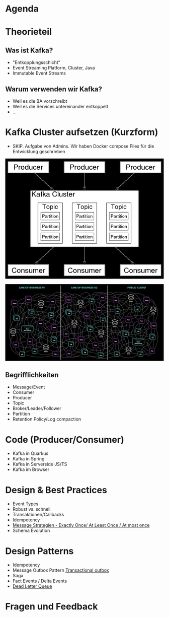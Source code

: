 # Agenda

# Theorieteil

## Was ist Kafka?

- "Entkopplungsschicht"
- Event Streaming Platform, Cluster, Java
- Immutable Event Streams

## Warum verwenden wir Kafka?

- Weil es die BA vorschreibt
- Weil es die Services untereinander entkoppelt
- ...

# Kafka Cluster aufsetzen (Kurzform)

- SKIP. Aufgabe von Admins. Wir haben Docker compose Files für die Entwicklung geschrieben

![Overview_of_Apache_Kafka.svg.png](kafka_diagram.png)

![Spaghetti](kafka_spaghetti.png)

## Begrifflichkeiten

- Message/Event
- Consumer
- Producer
- Topic
- Broker/Leader/Follower
- Partition
- Retention Policy/Log compaction

# Code (Producer/Consumer)

- Kafka in Quarkus
- Kafka in Spring
- Kafka in Serverside JS/TS
- Kafka im Browser

# Design & Best Practices

- Event Types
- Robust vs. schnell
- Transaktionen/Callbacks
- Idempotency
- [Message Strategien - Exactly Once/ At Least Once / At most once](https://mirakl.tech/sending-kafka-message-in-a-transactional-way-34d6d19bb7b2?gi=12b62c658c7a)
- Schema Evolution

# Design Patterns

- Idempotency
- Message Outbox Pattern [Transactional outbox](https://microservices.io/patterns/data/transactional-outbox.html)
- Saga
- Fact Events / Delta Events
- [Dead Letter Queue](https://en.wikipedia.org/wiki/Dead_letter_queue)

# Fragen und Feedback
